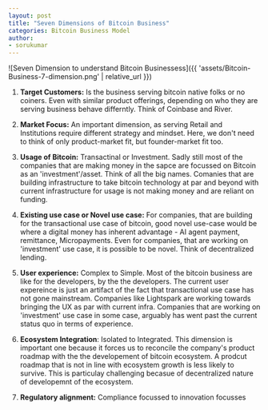 ```yaml
---
layout: post
title: "Seven Dimensions of Bitcoin Business"
categories: Bitcoin Business Model
author:
- sorukumar
---
```


![Seven Dimension to understand Bitcoin Businessess]({{ 'assets/Bitcoin-Business-7-dimension.png' | relative_url }})

 1. **Target Customers:** Is the business serving bitcoin native folks or no coiners. Even with similar product offerings, depending on who they are serving business behave differntly. Think of Coinbase and River.
 
 2. **Market Focus:** An important dimension, as serving Retail and Institutions require different strategy and mindset.  Here, we don't need to think of only product-market fit, but founder-market fit too. 
 
 3. **Usage of Bitcoin:** Transactinal or Investment. Sadly still most of the companies that are making money in the sapce are focussed on Bitcoin  as an 'investment'/asset. Think of all the big names. Comanies that are building infrastructure to take bitcoin technology at par and beyond with current infrastructure for usage is not making money and are reliant on funding.
 
 4. **Existing use case or Novel use case:** For companies, that are building for the transactional use case of bitcoin, good novel use-case would be where a digital money has inherent advantage - AI agent payment, remittance, Micropayments. Even for companies, that are working on 'investment' use case, it is possible to be novel. Think of decentralized lending. 
 
 5. **User experience:** Complex to Simple. Most of the bitcoin business are like for the developers, by the the developers. The current user expereince is just an artifact of the fact that transactional use case has not gone mainstream. Companies like Lightspark are working towards bringing the UX as par with current infra.  Companies that are working on 'investment' use case in some case, arguably has went past the current status quo in terms of experience.
 
 6. **Ecosystem Integration**: Isolated to Integrated. This dimension is important one because it forces us to reconcile the company's product roadmap with the the developement of bitcoin ecosystem. A prodcut roadmap that is not in line with ecosystem growth is less likely to survive.  This is particulay challenging becasue of decentralized nature of developemnt of the ecosystem.
 
 8. **Regulatory alignment:** Compliance focussed to innovation focusses

<!--stackedit_data:
eyJoaXN0b3J5IjpbMTk2MDA0MDg1MiwtNjgwNDI2NDMxLDEyMD
YzNTE1MDcsMTAzMTcxOTE4NSwxMDIxMzU1MjczXX0=
-->